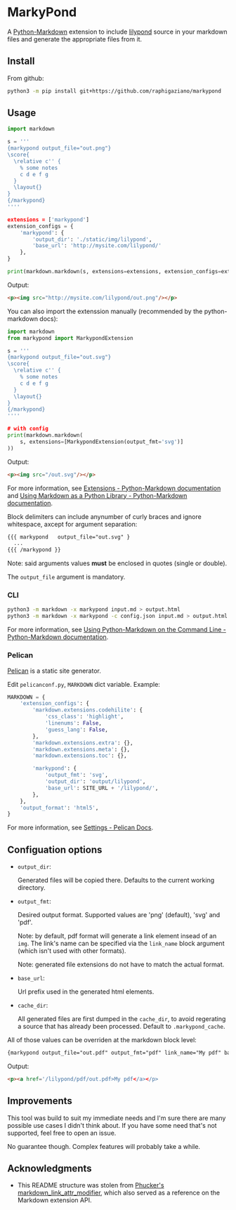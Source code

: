 # MarkyPond

A [Python-Markdown](https://github.com/Python-Markdown/markdown) extension to
include [lilypond](https://lilypond.org/) source in your markdown files and
generate the appropriate files from it.

## Install

From github:

```bash
python3 -m pip install git+https://github.com/raphigaziano/markypond
```

## Usage

```python
import markdown

s = '''
{markypond output_file="out.png"}
\score{
  \relative c'' {
    % some notes
    c d e f g
  }
  \layout{}
}
{/markypond}
''''

extensions = ['markypond']
extension_configs = {
    'markypond': {
        'output_dir': './static/img/lilypond',
        'base_url': 'http://mysite.com/lilypond/'
    },
}

print(markdown.markdown(s, extensions=extensions, extension_configs=extension_configs))
```

Output:

```html
<p><img src="http://mysite.com/lilypond/out.png"/></p>
```

You can also import the extenssion manually (recommended by the python-markdown
docs):

```python
import markdown
from markypond import MarkypondExtension

s = '''
{markypond output_file="out.svg"}
\score{
  \relative c'' {
    % some notes
    c d e f g
  }
  \layout{}
}
{/markypond}
''''

# with config
print(markdown.markdown(
    s, extensions=[MarkypondExtension(output_fmt='svg')]
))
```

Output:

```html
<p><img src="/out.svg"/></p>
```

For more information, see [Extensions - Python-Markdown documentation](https://python-markdown.github.io/extensions/)
and [Using Markdown as a Python Library - Python-Markdown documentation](https://python-markdown.github.io/reference/#extensions).

Block delimiters can include anynumber of curly braces and ignore whitespace,
axcept for argument separation:

```markdown
{{{ markypond   output_file="out.svg" }
  ...
{{{ /markypond }}
```

Note: said arguments values **must** be enclosed in quotes (single or double).

The `output_file` argument is mandatory.

### CLI

```bash
python3 -m markdown -x markypond input.md > output.html
python3 -m markdown -x markypond -c config.json input.md > output.html
```

For more information, see [Using Python-Markdown on the Command Line - Python-Markdown documentation](https://python-markdown.github.io/cli/).

### Pelican

[Pelican](https://blog.getpelican.com/) is a static site generator.

Edit `pelicanconf.py`, `MARKDOWN` dict variable. Example:

```python
MARKDOWN = {
    'extension_configs': {
        'markdown.extensions.codehilite': {
            'css_class': 'highlight',
            'linenums': False,
            'guess_lang': False,
        },
        'markdown.extensions.extra': {},
        'markdown.extensions.meta': {},
        'markdown.extensions.toc': {},

        'markypond': {
            'output_fmt': 'svg',
            'output_dir': 'output/lilypond',
            'base_url': SITE_URL + '/lilypond/',
        },
    },
    'output_format': 'html5',
}
```

For more information, see [Settings - Pelican Docs](https://docs.getpelican.com/en/stable/settings.html).

## Configuation options

- `output_dir`:

  Generated files will be copied there. Defaults to the current working
  directory.

- `output_fmt`:

  Desired output format. Supported values are 'png' (default), 'svg' and 'pdf'.

  Note: by default, pdf format will generate a link element insead of an `img`.
  The link's name can be specified via the `link_name` block argument (which
  isn't used with other formats).

  Note: generated file extensions do not have to match the actual format.

- `base_url`:

  Url prefix used in the generated html elements.

- `cache_dir`:

  All generated files are first dumped in the `cache_dir`, to avoid regerating
  a source that has already been processed. Default to `.markypond_cache`.

All of those values can be overriden at the markdown block level:

```markdown
{markypond output_file="out.pdf" output_fmt="pdf" link_name="My pdf" base_url="/lilypond/pdf/"}
```
Output:

```html
<p><a href='/lilypond/pdf/out.pdf>My pdf</a></p>
```

## Improvements

This tool was build to suit my immediate needs and I'm sure there are many
possible use cases I didn't think about. If you have some need that's not
supported, feel free to open an issue.

No guarantee though. Complex features will probably take a while.

## Acknowledgments

- This README structure was stolen from
  [Phucker's markdown_link_attr_modifier](https://github.com/Phuker/markdown_link_attr_modifier/),
  which also served as a reference on the Markdown extension API.
